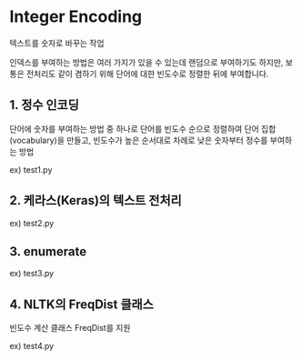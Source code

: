# Integer Encoding

텍스트를 숫자로 바꾸는 작업

인덱스를 부여하는 방법은 여러 가지가 있을 수 있는데 랜덤으로 부여하기도 하지만, 보통은 전처리도 같이 겸하기 위해 단어에 대한 빈도수로 정렬한 뒤에 부여합니다.

## 1. 정수 인코딩

단어에 숫자를 부여하는 방법 중 하나로 단어를 빈도수 순으로 정렬하여 단어 집합(vocabulary)을 만들고, 빈도수가 높은 순서대로 차례로 낮은 숫자부터 정수를 부여하는 방법

ex) test1.py

## 2. 케라스(Keras)의 텍스트 전처리

ex) test2.py

## 3. enumerate

ex) test3.py

## 4. NLTK의 FreqDist 클래스

빈도수 계산 클래스 FreqDist를 지원

ex) test4.py
